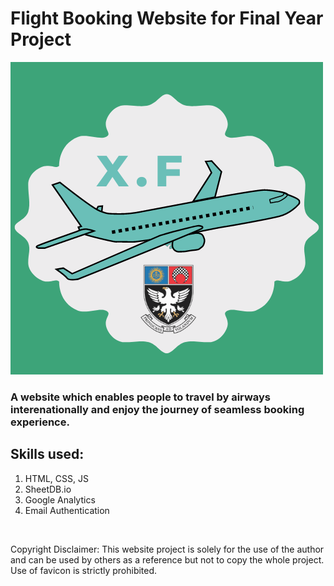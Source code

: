 # Flight Booking Website for Final Year Project
![alt text](images/Crest.png)


### A website which enables people to travel by airways interenationally and enjoy the journey of seamless booking experience.

## Skills used:
  1. HTML, CSS, JS
  2. SheetDB.io
  3. Google Analytics
  4. Email Authentication
  
  <br>
  
  Copyright Disclaimer: 
 This website project is solely for the use of the author and can be used by others as a reference but not to copy the whole project. Use of favicon is strictly prohibited.
